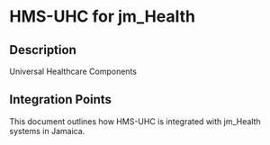 # HMS-UHC for jm_Health

## Description

Universal Healthcare Components

## Integration Points

This document outlines how HMS-UHC is integrated with jm_Health systems in Jamaica.
